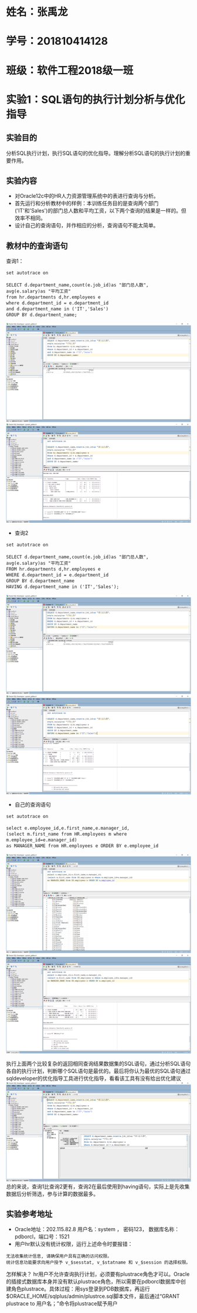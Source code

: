 # 姓名：张禹龙
# 学号：201810414128
# 班级：软件工程2018级一班

# 实验1：SQL语句的执行计划分析与优化指导

## 实验目的

分析SQL执行计划，执行SQL语句的优化指导。理解分析SQL语句的执行计划的重要作用。

## 实验内容

- 对Oracle12c中的HR人力资源管理系统中的表进行查询与分析。
- 首先运行和分析教材中的样例：本训练任务目的是查询两个部门('IT'和'Sales')的部门总人数和平均工资，以下两个查询的结果是一样的。但效率不相同。
- 设计自己的查询语句，并作相应的分析，查询语句不能太简单。

## 教材中的查询语句

查询1：

```
set autotrace on

SELECT d.department_name,count(e.job_id)as "部门总人数",
avg(e.salary)as "平均工资"
from hr.departments d,hr.employees e
where d.department_id = e.department_id
and d.department_name in ('IT','Sales')
GROUP BY d.department_name;
```
![查询1的结果图](查询1的结果图.png)
![查询1的执行计划](查询1的执行计划.png)


- 查询2

```
set autotrace on

SELECT d.department_name,count(e.job_id)as "部门总人数",
avg(e.salary)as "平均工资"
FROM hr.departments d,hr.employees e
WHERE d.department_id = e.department_id
GROUP BY d.department_name
HAVING d.department_name in ('IT','Sales');
```
![查询2的结果图](查询2的结果图.png)
![查询2的执行计划](查询2的执行计划.png)

- 自己的查询语句

```
set autotrace on

select e.employee_id,e.first_name,e.manager_id,
(select m.first_name from HR.employees m where m.employee_id=e.manager_id)
as MANAGER_NAME from HR.employees e ORDER BY e.employee_id
```
![查询3的结果图](查询3的结果图.png)
![查询3的执行计划](查询3的执行计划.png)



执行上面两个比较复杂的返回相同查询结果数据集的SQL语句，通过分析SQL语句各自的执行计划，判断哪个SQL语句是最优的。最后将你认为最优的SQL语句通过sqldeveloper的优化指导工具进行优化指导，看看该工具有没有给出优化建议
![查询1的优化建议](查询1的已无更优.png)
总的来说，查询1比查询2更有，查询2在最后使用到having语句，实际上是先收集数据后分析筛选，参与计算的数据最多。

## 实验参考地址

- Oracle地址：202.115.82.8 用户名：system ， 密码123， 数据库名称：pdborcl，端口号：1521
- 用户hr默认没有统计权限，运行上述命令时要报错：

```
无法收集统计信息, 请确保用户具有正确的访问权限。
统计信息功能要求向用户授予 v_$sesstat, v_$statname 和 v_$session 的选择权限。
```

怎样解决？
hr用户不允许查询执行计划，必须要有plustrace角色才可以。Oracle的插接式数据库本身并没有默认plustrace角色，所以需要在pdborcl数据库中创建角色plustrace。具体过程：用sys登录到PDB数据库，再运行$ORACLE_HOME/sqlplus/admin/plustrce.sql脚本文件，最后通过“GRANT plustrace to 用户名；”命令将plustrace赋予用户	
